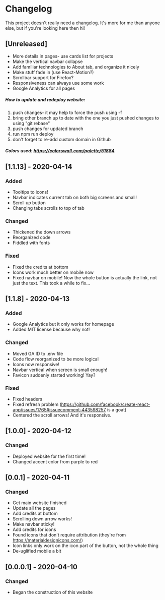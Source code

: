# Changelog

This project doesn't really need a changelog. It's more for me than anyone else, but if you're looking here then hi!

## [Unreleased]

- More details in pages- use cards list for projects
- Make the vertical navbar collapse
- Add familiar technologies to About tab, and organize it nicely
- Make stuff fade in (use React-Motion?)
- Scrollbar support for Firefox?
- Responsiveness can always use some work
- Google Analytics for all pages

##### How to update and redeploy website:

1. push changes- it may help to force the push using -f
2. bring other branch up to date with the one you just pushed changes to using "git rebase"
3. push changes for updated branch
4. run npm run deploy
5. don't forget to re-add custom domain in Github

##### Colors used: https://colorswall.com/palette/51884

## [1.1.13] - 2020-04-14

### Added

- Tooltips to icons!
- Navbar indicates current tab on both big screens and small!
- Scroll up button
- Changing tabs scrolls to top of tab

### Changed

- Thickened the down arrows
- Reorganized code
- Fiddled with fonts

### Fixed

- Fixed the credits at bottom
- Icons work much better on mobile now
- Fixed navbar on mobile! Now the whole button is actually the link, not just the text. This took a while to fix...

## [1.1.8] - 2020-04-13

### Added

- Google Analytics but it only works for homepage
- Added MIT license because why not!

### Changed

- Moved GA ID to .env file
- Code flow reorganized to be more logical
- Icons now responsive!
- Navbar vertical when screen is small enough!
- Favicon suddenly started working! Yay?

### Fixed

- Fixed headers
- Fixed refresh problem (https://github.com/facebook/create-react-app/issues/1765#issuecomment-443598257 is a goat)
- Centered the scroll arrows! And it's responsive.

## [1.0.0] - 2020-04-12

### Changed

- Deployed website for the first time!
- Changed accent color from purple to red

## [0.0.1] - 2020-04-11

### Changed

- Get main website finished
- Update all the pages
- Add credits at bottom
- Scrolling down arrow works!
- Make navbar sticky!
- Add credits for icons
- Found icons that don't require attribution (they're from https://materialdesignicons.com/)
- Icon links only work on the icon part of the button, not the whole thing
- De-uglified mobile a bit

## [0.0.0.1] - 2020-04-10

### Changed

- Began the construction of this website
